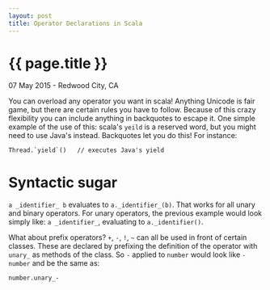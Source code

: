 ```yaml
---
layout: post
title: Operator Declarations in Scala
---
```


{{ page.title }}
================

<p class="meta">07 May 2015 - Redwood City, CA</p>

You can overload any operator you want in scala! Anything Unicode is fair game, but there are certain rules you have to follow. Because of this crazy flexibility you can include anything in backquotes to escape it. One simple example of the use of this: scala's `yeild` is a reserved word, but you might need to use Java's instead. Backquotes let you do this! For instance:

    Thread.`yield`()   // executes Java's yield

Syntactic sugar
===============

`a _identifier_ b` evaluates to `a._identifier_(b)`. That works for all unary and binary operators. For unary operators, the previous example would look simply like: `a _identifier_`, evaluating to `a._identifier()`.

What about prefix operators? `+`, `-`, `!`, `~` can all be used in front of certain classes. These are declared by prefixing the definition of the operator with `unary_` as methods of the class. So `-` applied to `number` would look like `-number` and be the same as:

    number.unary_-
